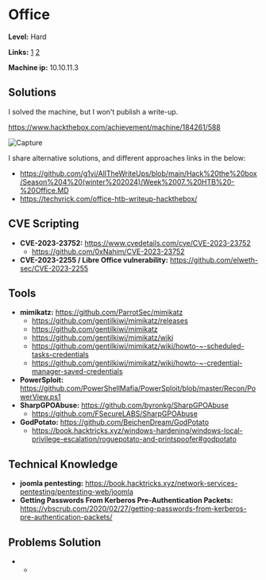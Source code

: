 # Office 

**Level:** Hard

**Links:** [1](https://www.hackthebox.com/machines/Office)  [2](https://app.hackthebox.com/machines/Office)

**Machine ip:** 10.10.11.3


## Solutions
I solved the machine, but I won't publish a write-up.

https://www.hackthebox.com/achievement/machine/184261/588

![Capture](https://github.com/h4md153v63n/CTFs/assets/5091265/5f52bc01-dfe0-4082-a762-0e54ecfb19bc)

I share alternative solutions, and different approaches links in the below:
+ https://github.com/g1vi/AllTheWriteUps/blob/main/Hack%20the%20box/Season%204%20(winter%202024)/Week%2007.%20HTB%20-%20Office.MD
+ https://techyrick.com/office-htb-writeup-hackthebox/


## CVE Scripting
+ **CVE-2023-23752:** https://www.cvedetails.com/cve/CVE-2023-23752
  + https://github.com/0xNahim/CVE-2023-23752
+ **CVE-2023-2255 / Libre Office vulnerability:** https://github.com/elweth-sec/CVE-2023-2255


## Tools
+ **mimikatz:** https://github.com/ParrotSec/mimikatz
  + https://github.com/gentilkiwi/mimikatz/releases
  + https://github.com/gentilkiwi/mimikatz
  + https://github.com/gentilkiwi/mimikatz/wiki
  + https://github.com/gentilkiwi/mimikatz/wiki/howto-~-scheduled-tasks-credentials
  + https://github.com/gentilkiwi/mimikatz/wiki/howto-~-credential-manager-saved-credentials
+ **PowerSploit:** https://github.com/PowerShellMafia/PowerSploit/blob/master/Recon/PowerView.ps1
+ **SharpGPOAbuse:** https://github.com/byronkg/SharpGPOAbuse
  + https://github.com/FSecureLABS/SharpGPOAbuse
+ **GodPotato:** https://github.com/BeichenDream/GodPotato
  + https://book.hacktricks.xyz/windows-hardening/windows-local-privilege-escalation/roguepotato-and-printspoofer#godpotato


## Technical Knowledge
+ **joomla pentesting:** https://book.hacktricks.xyz/network-services-pentesting/pentesting-web/joomla
+ **Getting Passwords From Kerberos Pre-Authentication Packets:** https://vbscrub.com/2020/02/27/getting-passwords-from-kerberos-pre-authentication-packets/


## Problems Solution
+ -
